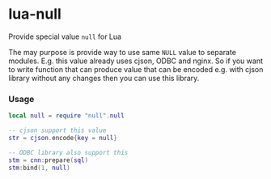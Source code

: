 # lua-null
Provide special value `null` for Lua

The may purpose is provide way to use same `NULL` value to
separate modules. E.g. this value already uses cjson, ODBC and nginx.
So if you want to write function that can produce value that can be 
encoded e.g. with cjson library without any changes then you can use
this library.

### Usage
```Lua
local null = require "null".null

-- cjson support this value
str = cjson.encode{key = null}

-- ODBC library also support this
stm = cnn:prepare(sql)
stm:bind(1, null)
```